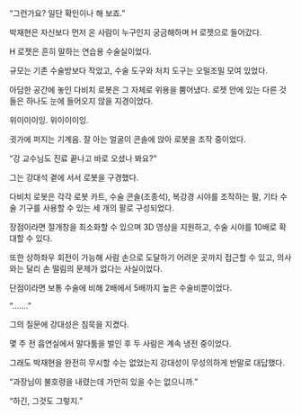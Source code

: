 “그런가요? 일단 확인이나 해 보죠.”

박재현은 자신보다 먼저 온 사람이 누구인지 궁금해하며 H 로젯으로 들어갔다.

H 로젯은 흔히 말하는 연습용 수술실이었다.

규모는 기존 수술방보다 작았고, 수술 도구와 처치 도구는 오밀조밀 모여 있었다.

아담한 공간에 놓인 다비치 로봇은 그 자체로 위용을 뿜어냈다. 로젯 안에 있는 다른 것들은 하나도 눈에 들어오지 않을 지경이었다.

위이이이잉. 위이이이잉.

귓가에 퍼지는 기계음. 잘 아는 얼굴이 콘솔에 앉아 로봇을 조작 중이었다.

“강 교수님도 진료 끝나고 바로 오셨나 봐요?”

그는 강대석 곁에 서서 로봇을 구경했다.

다비치 로봇은 각각 로봇 카트, 수술 콘솔(조종석), 복강경 시야를 조작하는 팔, 기타 수술 기구를 사용할 수 있는 세 개의 팔로 구성되었다.

장점이라면 절개창을 최소화할 수 있으며 3D 영상을 지원하고, 수술 시야를 10배로 확대할 수 있다.

또한 상하좌우 회전이 가능해 사람 손으로 도달하기 어려운 곳까지 접근할 수 있고, 의사와는 달리 손 떨림의 문제가 없다는 사실이었다.

단점이라면 보통 수술에 비해 2배에서 5배까지 높은 수술비뿐이었다.

“…….”

그의 질문에 강대성은 침묵을 지켰다.

몇 주 전 흡연실에서 말다툼을 벌인 후 두 사람은 계속 냉전 중이었다.

그래도 박재현을 완전히 무시할 수는 없었는지 강대성이 무성의하게 반말로 대답했다.

“과장님이 불호령을 내렸는데 가만히 있을 수는 없으니까.”

“하긴, 그것도 그렇지.”
